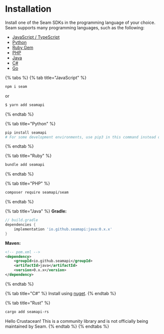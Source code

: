 # Installation

Install one of the Seam SDKs in the programming language of your choice. Seam supports many programming languages, such as the following:

* [JavaScript / TypeScript](https://github.com/seamapi/javascript)
* [Python](https://github.com/hello-seam/seamapi-python)
* [Ruby Gem](https://rubygems.org/gems/seamapi)
* [PHP](https://github.com/seamapi/php)
* [Java](https://github.com/seamapi/java)
* [C#](https://github.com/seamapi/csharp)
* [Go](https://github.com/seamapi/go)

{% tabs %}
{% tab title="JavaScript" %}
```bash
npm i seam
```

or

```bash
$ yarn add seamapi
```
{% endtab %}

{% tab title="Python" %}
```bash
pip install seamapi
# For some development environments, use pip3 in this command instead of pip.
```
{% endtab %}

{% tab title="Ruby" %}
```bash
bundle add seamapi
```
{% endtab %}

{% tab title="PHP" %}
```bash
composer require seamapi/seam
```
{% endtab %}

{% tab title="Java" %}
**Gradle:**

```gradle
// build.gradle
dependencies {
    implementation 'io.github.seamapi:java:0.x.x'
}
```

**Maven:**

```xml
<!-- pom.xml -->
<dependency>
    <groupId>io.github.seamapi</groupId>
    <artifactId>java</artifactId>
    <version>0.x.x</version>
</dependency>
```
{% endtab %}

{% tab title="C#" %}
Install using [nuget](https://www.nuget.org/packages/Seam).
{% endtab %}

{% tab title="Rust" %}
```bash
cargo add seamapi-rs
```

Hello Crustacean! This is a community library and is not officially being maintained by Seam.
{% endtab %}
{% endtabs %}
